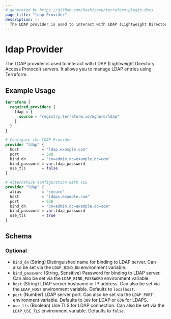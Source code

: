 ```yaml
---
# generated by https://github.com/hashicorp/terraform-plugin-docs
page_title: "ldap Provider"
description: |-
  The LDAP provider is used to interact with LDAP (Lightweight Directory Access Protocol) servers. It allows you to manage LDAP entries using Terraform.
---
```


# ldap Provider

The LDAP provider is used to interact with LDAP (Lightweight Directory Access Protocol) servers. It allows you to manage LDAP entries using Terraform.

## Example Usage

```terraform
terraform {
  required_providers {
    ldap = {
      source = "registry.terraform.io/ngharo/ldap"
    }
  }
}

# Configure the LDAP Provider
provider "ldap" {
  host          = "ldap.example.com"
  port          = 389
  bind_dn       = "cn=admin,dc=example,dc=com"
  bind_password = var.ldap_password
  use_tls       = false
}

# Alternative configuration with TLS
provider "ldap" {
  alias         = "secure"
  host          = "ldaps.example.com"
  port          = 636
  bind_dn       = "cn=admin,dc=example,dc=com"
  bind_password = var.ldap_password
  use_tls       = true
}
```

<!-- schema generated by tfplugindocs -->
## Schema

### Optional

- `bind_dn` (String) Distinguished name for binding to LDAP server. Can also be set via the `LDAP_BIND_DN` environment variable.
- `bind_password` (String, Sensitive) Password for binding to LDAP server. Can also be set via the `LDAP_BIND_PASSWORD` environment variable.
- `host` (String) LDAP server hostname or IP address. Can also be set via the `LDAP_HOST` environment variable. Defaults to `localhost`.
- `port` (Number) LDAP server port. Can also be set via the `LDAP_PORT` environment variable. Defaults to `389` for LDAP or `636` for LDAPS.
- `use_tls` (Boolean) Use TLS for LDAP connection. Can also be set via the `LDAP_USE_TLS` environment variable. Defaults to `false`.
